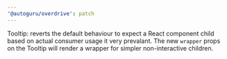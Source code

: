 ```yaml
---
'@autoguru/overdrive': patch
---
```


Tooltip: reverts the default behaviour to expect a React component child based
on actual consumer usage it very prevalant. The new `wrapper` props on the
Tooltip will render a wrapper for simpler non-interactive children.
